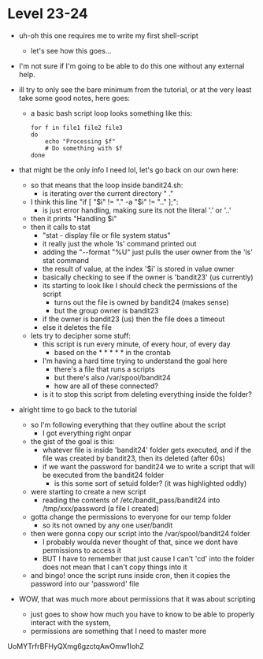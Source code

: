 # Level 23-24

- uh-oh this one requires me to write my first shell-script
    - let's see how this goes...
- I'm not sure if I'm going to be able to do this one without any external help.

- ill try to only see the bare minimum from the tutorial, or at the very least take some good notes, here goes:
    - a basic bash script loop looks something like this:
        ~~~
        for f in file1 file2 file3 
        do
            echo "Processing $f"
            # Do something with $f
        done
        ~~~

- that might be the only info I need lol, let's go back on our own here:    
    - so that means that the loop inside bandit24.sh:
        - is iterating over the current directory " ." 
    - I think this line "if [ "$i" != "." -a "$i" != ".." ];":
        - is just error handling, making sure its not the literal '.' or '..'
    - then it prints "Handling $i"
    - then it calls to stat
        - "stat - display file or file system status" 
        - it really just the whole 'ls' command printed out 
        - adding the "--format "%U" just pulls the user owner from the 'ls' stat command
        - the result of value, at the index '$i' is stored in value owner
        - basically checking to see if the owner is 'bandit23' (us currently)
        - its starting to look like I should check the permissions of the script
            - turns out the file is owned by bandit24 (makes sense)
            - but the group owner is bandit23
        - if the owner is bandit23 (us) then the file does a timeout
        - else it deletes the file 
    - lets try to decipher some stuff:
        - this script is run every minute, of every hour, of every day
            - based on the * * * * * in the crontab
        - I'm having a hard time trying to understand the goal here
            - there's a file that runs a scripts
            - but there's also /var/spool/bandit24
            - how are all of these connected?
        - is it to stop this script from deleting everything inside the folder?

- alright time to go back to the tutorial
    - so I'm following everything that they outline about the script
        - I got everything right onpar
    - the gist of the goal is this:
        - whatever file is inside 'bandit24' folder gets executed, and if the file was created by bandit23, then its deleted (after 60s)
        - if we want the password for bandit24 we to write a script that will be executed from the bandit24 folder
            - is this some sort of setuid folder? (it was highlighted oddly)
    - were starting to create a new script
        - reading the contents of /etc/bandit_pass/bandit24 into /tmp/xxx/password (a file I created)
    - gotta change the permissions to everyone for our temp folder
        - so its not owned by any one user/bandit
    - then were gonna copy our script into the /var/spool/bandit24 folder
        - I probably woulda never thought of that, since we dont have permissions to access it
        - BUT I have to remember that just cause I can't 'cd' into the folder does not mean that I can't copy things into it
    - and bingo! once the script runs inside cron, then it copies the password into our 'password' file

- WOW, that was much more about permissions that it was about scripting
    - just goes to show how much you have to know to be able to properly interact with the system,
    - permissions are something that I need to master more

UoMYTrfrBFHyQXmg6gzctqAwOmw1IohZ

